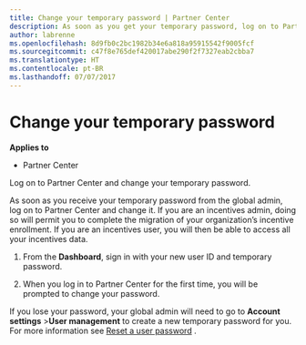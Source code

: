 ```yaml
---
title: Change your temporary password | Partner Center
description: As soon as you get your temporary password, log on to Partner Center and change it.
author: labrenne
ms.openlocfilehash: 8d9fb0c2bc1982b34e6a818a95915542f9005fcf
ms.sourcegitcommit: c47f8e765def420017abe290f2f7327eab2cbba7
ms.translationtype: HT
ms.contentlocale: pt-BR
ms.lasthandoff: 07/07/2017
---
```

# <a name="change-your-temporary-password"></a>Change your temporary password

**Applies to**

-  Partner Center

Log on to Partner Center and change your temporary password.

As soon as you receive your temporary password from the global admin, log on to Partner Center and change it. If you are an incentives admin, doing so will permit you to complete the migration of your organization’s incentive enrollment. If you are an incentives user, you will then be able to access all your incentives data.

1.  From the **Dashboard**, sign in with your new user ID and temporary password.

2.  When you log in to Partner Center for the first time, you will be prompted to change your password.

If you lose your password, your global admin will need to go to  **Account settings** >**User management** to create a new temporary password for you.
For more information see [Reset a user password](reset-a-user-password.md) .


 

 



